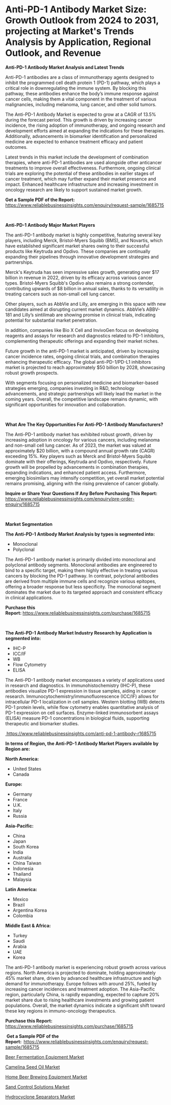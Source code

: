 <p><h1>Anti-PD-1 Antibody Market Size: Growth Outlook from 2024 to 2031, projecting at Market's Trends Analysis by Application, Regional Outlook, and Revenue</h1></p><p><strong>Anti-PD-1 Antibody Market Analysis and Latest Trends</strong></p>
<p><p>Anti-PD-1 antibodies are a class of immunotherapy agents designed to inhibit the programmed cell death protein 1 (PD-1) pathway, which plays a critical role in downregulating the immune system. By blocking this pathway, these antibodies enhance the body’s immune response against cancer cells, making them a vital component in the treatment of various malignancies, including melanoma, lung cancer, and other solid tumors.</p><p>The Anti-PD-1 Antibody Market is expected to grow at a CAGR of 13.5% during the forecast period. This growth is driven by increasing cancer incidence, the rising adoption of immunotherapy, and ongoing research and development efforts aimed at expanding the indications for these therapies. Additionally, advancements in biomarker identification and personalized medicine are expected to enhance treatment efficacy and patient outcomes.</p><p>Latest trends in this market include the development of combination therapies, where anti-PD-1 antibodies are used alongside other anticancer treatments to improve overall effectiveness. Furthermore, ongoing clinical trials are exploring the potential of these antibodies in earlier stages of cancer treatment, which may further expand their market presence and impact. Enhanced healthcare infrastructure and increasing investment in oncology research are likely to support sustained market growth.</p></p>
<p><strong>Get a Sample PDF of the Report:&nbsp;</strong> <a href="https://www.reliablebusinessinsights.com/enquiry/request-sample/1685715?utm_campaign=75&utm_medium=2&utm_source=Github&utm_content=ia&utm_term=17122024&utm_id=anti-pd-1-antibody">https://www.reliablebusinessinsights.com/enquiry/request-sample/1685715</a></p>
<p>&nbsp;</p>
<p><strong>Anti-PD-1 Antibody Major Market Players</strong></p>
<p><p>The anti-PD-1 antibody market is highly competitive, featuring several key players, including Merck, Bristol-Myers Squibb (BMS), and Novartis, which have established significant market shares owing to their successful products like Keytruda and Opdivo. These companies are continually expanding their pipelines through innovative development strategies and partnerships.</p><p>Merck's Keytruda has seen impressive sales growth, generating over $17 billion in revenue in 2022, driven by its efficacy across various cancer types. Bristol-Myers Squibb's Opdivo also remains a strong contender, contributing upwards of $8 billion in annual sales, thanks to its versatility in treating cancers such as non-small cell lung cancer. </p><p>Other players, such as AbbVie and Lilly, are emerging in this space with new candidates aimed at disrupting current market dynamics. AbbVie’s ABBV-181 and Lilly’s sintilimab are showing promise in clinical trials, indicating potential for substantial market penetration.</p><p>In addition, companies like Bio X Cell and InvivoGen focus on developing reagents and assays for research and diagnostics related to PD-1 inhibitors, complementing therapeutic offerings and expanding their market niches.</p><p>Future growth in the anti-PD-1 market is anticipated, driven by increasing cancer incidence rates, ongoing clinical trials, and combination therapies enhancing therapeutic efficacy. The global anti-PD-1/PD-L1 inhibitors market is projected to reach approximately $50 billion by 2028, showcasing robust growth prospects.</p><p>With segments focusing on personalized medicine and biomarker-based strategies emerging, companies investing in R&D, technology advancements, and strategic partnerships will likely lead the market in the coming years. Overall, the competitive landscape remains dynamic, with significant opportunities for innovation and collaboration.</p></p>
<p>&nbsp;</p>
<p><strong>What Are The Key Opportunities For Anti-PD-1 Antibody Manufacturers?</strong></p>
<p><p>The Anti-PD-1 antibody market has exhibited robust growth, driven by increasing adoption in oncology for various cancers, including melanoma and non-small cell lung cancer. As of 2023, the market was valued at approximately $20 billion, with a compound annual growth rate (CAGR) exceeding 15%. Key players such as Merck and Bristol-Myers Squibb dominate with their offerings, Keytruda and Opdivo, respectively. Future growth will be propelled by advancements in combination therapies, expanding indications, and enhanced patient access. Furthermore, emerging biosimilars may intensify competition, yet overall market potential remains promising, aligning with the rising prevalence of cancer globally.</p></p>
<p><strong>Inquire or Share Your Questions If Any Before Purchasing This Report:</strong> <a href="https://www.reliablebusinessinsights.com/enquiry/pre-order-enquiry/1685715?utm_campaign=75&utm_medium=2&utm_source=Github&utm_content=ia&utm_term=17122024&utm_id=anti-pd-1-antibody">https://www.reliablebusinessinsights.com/enquiry/pre-order-enquiry/1685715</a></p>
<p>&nbsp;</p>
<p><strong>Market Segmentation</strong></p>
<p><strong>The Anti-PD-1 Antibody Market Analysis by types is segmented into:</strong></p>
<p><ul><li>Monoclonal</li><li>Polyclonal</li></ul></p>
<p><p>The Anti-PD-1 antibody market is primarily divided into monoclonal and polyclonal antibody segments. Monoclonal antibodies are engineered to bind to a specific target, making them highly effective in treating various cancers by blocking the PD-1 pathway. In contrast, polyclonal antibodies are derived from multiple immune cells and recognize various epitopes, offering a broader response but less specificity. The monoclonal segment dominates the market due to its targeted approach and consistent efficacy in clinical applications.</p></p>
<p><strong>Purchase this Report:&nbsp;</strong><a href="https://www.reliablebusinessinsights.com/purchase/1685715?utm_campaign=75&utm_medium=2&utm_source=Github&utm_content=ia&utm_term=17122024&utm_id=anti-pd-1-antibody">https://www.reliablebusinessinsights.com/purchase/1685715</a></p>
<p>&nbsp;</p>
<p><strong>The Anti-PD-1 Antibody Market Industry Research by Application is segmented into:</strong></p>
<p><ul><li>IHC-P</li><li>ICC/IF</li><li>WB</li><li>Flow Cytometry</li><li>ELISA</li></ul></p>
<p><p>The Anti-PD-1 antibody market encompasses a variety of applications used in research and diagnostics. In immunohistochemistry (IHC-P), these antibodies visualize PD-1 expression in tissue samples, aiding in cancer research. Immunocytochemistry/immunofluorescence (ICC/IF) allows for intracellular PD-1 localization in cell samples. Western blotting (WB) detects PD-1 protein levels, while flow cytometry enables quantitative analysis of PD-1 expression on cell surfaces. Enzyme-linked immunosorbent assays (ELISA) measure PD-1 concentrations in biological fluids, supporting therapeutic and biomarker studies.</p></p>
<p><a href="https://www.reliablebusinessinsights.com/anti-pd-1-antibody-r1685715?utm_campaign=75&utm_medium=2&utm_source=Github&utm_content=ia&utm_term=17122024&utm_id=anti-pd-1-antibody">&nbsp;https://www.reliablebusinessinsights.com/anti-pd-1-antibody-r1685715</a></p>
<p><strong>In terms of Region, the Anti-PD-1 Antibody Market Players available by Region are:</strong></p>
<p>
    <p> <strong> North America: </strong>
        <ul>
            <li>United States</li>
            <li>Canada</li>
        </ul>
        </p> 
    <p> <strong> Europe: </strong>
        <ul>
            <li>Germany</li>
            <li>France</li>
            <li>U.K.</li>
            <li>Italy</li>
            <li>Russia</li>
        </ul>
        </p> 
    <p> <strong> Asia-Pacific: </strong>
        <ul>
            <li>China</li>
            <li>Japan</li>
            <li>South Korea</li>
            <li>India</li>
            <li>Australia</li>
            <li>China Taiwan</li>
            <li>Indonesia</li>
            <li>Thailand</li>
            <li>Malaysia</li>
        </ul>
        </p> 
    <p> <strong> Latin America: </strong>
        <ul>
            <li>Mexico</li>
            <li>Brazil</li>
            <li>Argentina Korea</li>
            <li>Colombia</li>
        </ul>
        </p> 
    <p> <strong> Middle East & Africa: </strong>
        <ul>
            <li>Turkey</li>
            <li>Saudi</li>
            <li>Arabia</li>
            <li>UAE</li>
            <li>Korea</li>
        </ul>
    </p>
    </p>
<p><p>The anti-PD-1 antibody market is experiencing robust growth across various regions. North America is projected to dominate, holding approximately 45% market share, driven by advanced healthcare infrastructure and high demand for immunotherapy. Europe follows with around 25%, fueled by increasing cancer incidences and treatment adoption. The Asia-Pacific region, particularly China, is rapidly expanding, expected to capture 20% market share due to rising healthcare investments and growing patient populations. Overall, the market dynamics indicate a significant shift toward these key regions in immuno-oncology therapeutics.</p></p>
<p><strong>Purchase this Report: </strong><a href="https://www.reliablebusinessinsights.com/purchase/1685715?utm_campaign=75&utm_medium=2&utm_source=Github&utm_content=ia&utm_term=17122024&utm_id=anti-pd-1-antibody">https://www.reliablebusinessinsights.com/purchase/1685715</a></p>
<p>&nbsp;<strong>Get a Sample PDF of the Report:&nbsp;&nbsp;</strong><a href="https://www.reliablebusinessinsights.com/enquiry/request-sample/1685715?utm_campaign=75&utm_medium=2&utm_source=Github&utm_content=ia&utm_term=17122024&utm_id=anti-pd-1-antibody">https://www.reliablebusinessinsights.com/enquiry/request-sample/1685715</a></p>
<p><strong></strong></p>
<p><p><a href="https://www.linkedin.com/pulse/beer-fermentation-equipment-market-size-growth-trends-statistics-r9ycf?utm_campaign=75&utm_medium=2&utm_source=Github&utm_content=ia&utm_term=17122024&utm_id=anti-pd-1-antibody">Beer Fermentation Equipment Market</a></p><p><a href="https://github.com/juniordelafrance/Market-Research-Report-List-5/blob/main/camelina-seed-oil-market.md?utm_campaign=75&utm_medium=2&utm_source=Github&utm_content=ia&utm_term=17122024&utm_id=anti-pd-1-antibody">Camelina Seed Oil Market</a></p><p><a href="https://www.linkedin.com/pulse/comprehensive-home-beer-brewing-equipment-market-size-growing-bi22f?utm_campaign=75&utm_medium=2&utm_source=Github&utm_content=ia&utm_term=17122024&utm_id=anti-pd-1-antibody">Home Beer Brewing Equipment Market</a></p><p><a href="https://www.linkedin.com/pulse/study-forecastingthe-globalsand-control-solutions-market-growingat-q9yff?utm_campaign=75&utm_medium=2&utm_source=Github&utm_content=ia&utm_term=17122024&utm_id=anti-pd-1-antibody">Sand Control Solutions Market</a></p><p><a href="https://www.linkedin.com/pulse/hydrocyclone-separators-industry-analysis-market-size-growing-dsaif?utm_campaign=75&utm_medium=2&utm_source=Github&utm_content=ia&utm_term=17122024&utm_id=anti-pd-1-antibody">Hydrocyclone Separators Market</a></p></p>